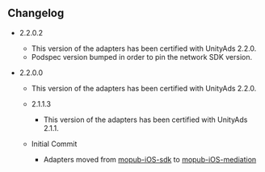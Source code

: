 ## Changelog
* 2.2.0.2
    * This version of the adapters has been certified with UnityAds 2.2.0.
    * Podspec version bumped in order to pin the network SDK version.

* 2.2.0.0
    * This version of the adapters has been certified with UnityAds 2.2.0.

  * 2.1.1.3
    * This version of the adapters has been certified with UnityAds 2.1.1.

  * Initial Commit
  	* Adapters moved from [mopub-iOS-sdk](https://github.com/mopub/mopub-ios-sdk) to [mopub-iOS-mediation](https://github.com/mopub/mopub-iOS-mediation/)
